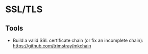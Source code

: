 # SSL/TLS

## Tools
- Build a valid SSL certificate chain (or fix an incomplete chain): https://github.com/trimstray/mkchain
